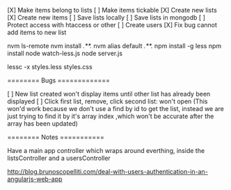 [X] Make items belong to lists
[ ] Make items tickable
[X] Create new lists
[X] Create new items
[ ] Save lists locally
[ ] Save lists in mongodb
[ ] Protect access with htaccess or other
[ ] Create users
[X] Fix bug cannot add items to new list


nvm ls-remote
nvm install *.**.*
nvm alias default *.**.*
npm install -g less
npm install
node watch-less.js
node server.js



lessc -x styles.less styles.css

======== Bugs =============

[ ] New list created won't display items until other list has already
    been displayed
[ ] Click first list, remove, click second list: won't open
    (This won'd work because we don't use a find by id to get the list,
    instead we are just trying to find it by it's array index ,which
    won't be accurate after the array has been updated)

======== Notes ===========

Have a main app controller which wraps around everthing, inside the listsController
and a usersController

http://blog.brunoscopelliti.com/deal-with-users-authentication-in-an-angularjs-web-app


